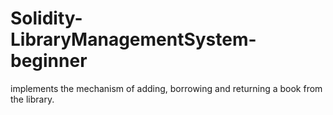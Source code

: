 # Solidity-LibraryManagementSystem-beginner
implements the mechanism of adding, borrowing and returning a book from the library.
